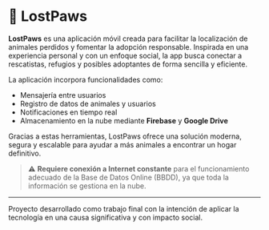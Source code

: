 # 🐾 LostPaws

**LostPaws** es una aplicación móvil creada para facilitar la localización de animales perdidos y fomentar la adopción responsable. Inspirada en una experiencia personal y con un enfoque social, la app busca conectar a rescatistas, refugios y posibles adoptantes de forma sencilla y eficiente.

La aplicación incorpora funcionalidades como:

- Mensajería entre usuarios
- Registro de datos de animales y usuarios
- Notificaciones en tiempo real
- Almacenamiento en la nube mediante **Firebase** y **Google Drive**

Gracias a estas herramientas, LostPaws ofrece una solución moderna, segura y escalable para ayudar a más animales a encontrar un hogar definitivo.

> ⚠️ **Requiere conexión a Internet constante** para el funcionamiento adecuado de la Base de Datos Online (BBDD), ya que toda la información se gestiona en la nube.

---

Proyecto desarrollado como trabajo final con la intención de aplicar la tecnología en una causa significativa y con impacto social.
